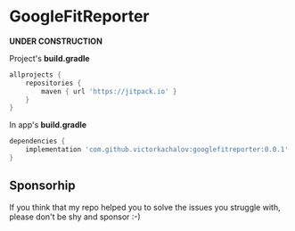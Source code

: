# GoogleFitReporter

**UNDER CONSTRUCTION**

Project's **build.gradle**
```groovy
allprojects {
    repositories {
        maven { url 'https://jitpack.io' }
    }
}
```

In app's **build.gradle**
```groovy
dependencies {
    implementation 'com.github.victorkachalov:googlefitreporter:0.0.1'
}
```

## Sponsorhip
If you think that my repo helped you to solve the issues you struggle with, please don't be shy and sponsor :-)
